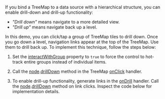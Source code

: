 If you bind a TreeMap to a data source with a hierarchical structure, you can enable drill-down and drill-up functionality:  

- *"Drill down"* means navigate to a more detailed view. 
- *"Drill up"* means navigate back up a level.

In this demo, you can click/tap a group of TreeMap tiles to drill down. Once you go down a level, navigation links appear at the top of the TreeMap. Use them to drill back up. To implement this technique, follow the steps below:

1. Set the [interactWithGroup](/Documentation/ApiReference/UI_Components/dxTreeMap/Configuration/#interactWithGroup) property to `true` to force the control to hot-track entire groups instead of individual items.

2. Call the [node](/Documentation/ApiReference/UI_Components/dxTreeMap/Node/).[drillDown](/Documentation/ApiReference/UI_Components/dxTreeMap/Node/Methods/#drillDown) method in the TreeMap [onClick](/Documentation/ApiReference/UI_Components/dxTreeMap/Configuration/#onClick) handler.

3. To enable drill-up functionality, generate links in the [onDrill](/Documentation/ApiReference/UI_Components/dxTreeMap/Configuration/#onDrill) handler. Call the [node](/Documentation/ApiReference/UI_Components/dxTreeMap/Node/).[drillDown](/Documentation/ApiReference/UI_Components/dxTreeMap/Node/Methods/#drillDown) method on link clicks. Inspect the code below for implementation details.